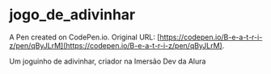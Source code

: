 # jogo_de_adivinhar

A Pen created on CodePen.io. Original URL: [https://codepen.io/B-e-a-t-r-i-z/pen/qByJLrM](https://codepen.io/B-e-a-t-r-i-z/pen/qByJLrM).

Um joguinho de adivinhar, criador na Imersão Dev da Alura